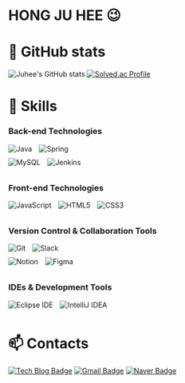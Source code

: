 # HONG JU HEE 😉


# 💪 GitHub stats  
![Juhee's GitHub stats](https://github-readme-stats.vercel.app/api?username=kittyjh19&show_icons=true&theme=radical)
[![Solved.ac Profile](http://mazassumnida.wtf/api/v2/generate_badge?boj=ktityjh)](https://solved.ac/ktityjh/)


# 🚀 Skills

### Back-end Technologies  
<div>
  <img src="https://img.shields.io/badge/Java-007396.svg?style=for-the-badge&logo=Java&logoColor=white" alt="Java" style="display:inline-block; margin-right:10px; margin-bottom:10px;" />
  <img src="https://img.shields.io/badge/Spring-6DB33F.svg?style=for-the-badge&logo=spring&logoColor=white" alt="Spring" style="display:inline-block; margin-right:10px; margin-bottom:10px;" />
</div>
<div>
  <img src="https://img.shields.io/badge/MySQL-4479A1.svg?style=for-the-badge&logo=mysql&logoColor=white" alt="MySQL" style="display:inline-block; margin-right:10px; margin-bottom:10px;" />
  <img src="https://img.shields.io/badge/Jenkins-D24939.svg?style=for-the-badge&logo=jenkins&logoColor=white" alt="Jenkins" style="display:inline-block; margin-right:10px; margin-bottom:10px;" />
</div>

### Front-end Technologies  
<div>
  <img src="https://img.shields.io/badge/JavaScript-F7DF1E.svg?style=for-the-badge&logo=javascript&logoColor=black" alt="JavaScript" style="display:inline-block; margin-right:10px; margin-bottom:10px;" />
  <img src="https://img.shields.io/badge/HTML5-E34F26.svg?style=for-the-badge&logo=html5&logoColor=white" alt="HTML5" style="display:inline-block; margin-right:10px; margin-bottom:10px;" />
  <img src="https://img.shields.io/badge/CSS3-1572B6.svg?style=for-the-badge&logo=css3&logoColor=white" alt="CSS3" style="display:inline-block; margin-right:10px; margin-bottom:10px;" />
</div>

### Version Control & Collaboration Tools  
<div>
  <img src="https://img.shields.io/badge/Git-F05032.svg?style=for-the-badge&logo=git&logoColor=white" alt="Git" style="display:inline-block; margin-right:10px; margin-bottom:10px;" />
  <img src="https://img.shields.io/badge/Slack-4A154B.svg?style=for-the-badge&logo=slack&logoColor=white" alt="Slack" style="display:inline-block; margin-right:10px; margin-bottom:10px;" />
</div>
<div>
  <img src="https://img.shields.io/badge/Notion-000000.svg?style=for-the-badge&logo=notion&logoColor=white" alt="Notion" style="display:inline-block; margin-right:10px; margin-bottom:10px;" />
  <img src="https://img.shields.io/badge/Figma-F24E1E.svg?style=for-the-badge&logo=figma&logoColor=white" alt="Figma" style="display:inline-block; margin-right:10px; margin-bottom:10px;" />
</div>

### IDEs & Development Tools  
<div>
  <img src="https://img.shields.io/badge/Eclipse-2C2255.svg?style=for-the-badge&logo=eclipseide&logoColor=white" alt="Eclipse IDE" style="display:inline-block; margin-right:10px; margin-bottom:10px;" />
  <img src="https://img.shields.io/badge/IntelliJ_IDEA-000000.svg?style=for-the-badge&logo=intellij-idea&logoColor=white" alt="IntelliJ IDEA" style="display:inline-block; margin-right:10px; margin-bottom:10px;" />
</div>

# 📫 Contacts  
[![Tech Blog Badge](http://img.shields.io/badge/-Tech%20blog-black?style=flat-square&logo=github&link=https://blog.naver.com/kittyjh19)](https://blog.naver.com/kittyjh19)
[![Gmail Badge](https://img.shields.io/badge/Gmail-d14836?style=flat-square&logo=Gmail&logoColor=white&link=mailto:kittyjh1019@gmail.com)](mailto:kittyjh1019@gmail.com)
[![Naver Badge](https://img.shields.io/badge/Naver-03C75A?style=flat-square&logo=Naver&logoColor=white&link=mailto:kittyjh1019@naver.com)](mailto:kittyjh1019@naver.com)














